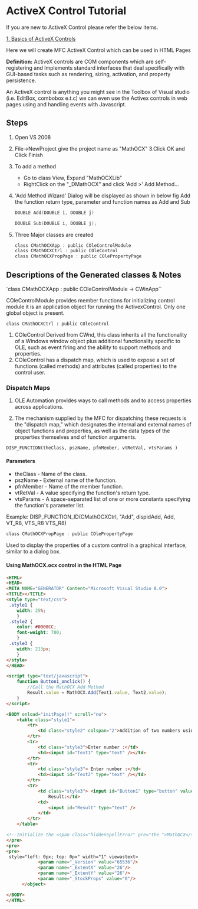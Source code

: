 # ActiveX Control Tutorial

If you are new to ActiveX Control please refer the below items.

[1. Basics of ActiveX Controls](/blog/2012/07/08/basics-of-activex-controls)

Here we will create MFC ActiveX Control which can be used in HTML Pages

**Definition:** ActiveX controls are COM components which are self-registering and Implements standard interfaces that deal specifically with GUI-based tasks such as rendering, sizing, activation, and property persistence.

An ActiveX control is anything you might see in the Toolbox of Visual studio (i.e. EditBox, combobox e.t.c) we can even use the Activex controls in web pages using and handling events with Javascript.

## Steps

1. Open VS 2008
2. File->NewProject give the project name as "MathOCX" 3.Click OK and Click Finish
3. To add a method
   - Go to class View, Expand "MathOCXLib"
   - RightClick on the "\_DMathOCX" and click 'Add >' Add Method...
4. 'Add Method Wizard' Dialog will be displayed as shown in below fig Add the function return type, parameter and function names as Add and Sub

   ```cpp
   DOUBLE Add(DOUBLE i, DOUBLE j)

   DOUBLE Sub(DOUBLE i, DOUBLE j);
   ```

5. Three Major classes are created

   ```cpp
   class CMathOCXApp : public COleControlModule
   class CMathOCXCtrl : public COleControl
   class CMathOCXPropPage : public COlePropertyPage
   ```

## Descriptions of the Generated classes & Notes

`class CMathOCXApp : public COleControlModule -> CWinApp``

COleControlModule provides member functions for initializing control module it is an application object for running the ActivexControl. Only one global object is present.

`class CMathOCXCtrl : public COleControl`

1. COleControl Derived from CWnd, this class inherits all the functionality of a Windows window object plus additional functionality specific to OLE, such as event firing and the ability to support methods and properties.
2. COleControl has a dispatch map, which is used to expose a set of functions (called methods) and attributes (called properties) to the control user.

### Dispatch Maps

1. OLE Automation provides ways to call methods and to access properties across applications.

2. The mechanism supplied by the MFC for dispatching these requests is the "dispatch map," which designates the internal and external names of object functions and properties, as well as the data types of the properties themselves and of function arguments.

`DISP_FUNCTION(theClass, pszName, pfnMember, vtRetVal, vtsParams )`

#### Parameters

- theClass - Name of the class.
- pszName - External name of the function.
- pfnMember - Name of the member function.
- vtRetVal - A value specifying the function's return type.
- vtsParams - A space-separated list of one or more constants specifying the function's parameter list.

Example: DISP_FUNCTION_ID(CMathOCXCtrl, "Add", dispidAdd, Add, VT_R8, VTS_R8 VTS_R8)

```cpp
class CMathOCXPropPage : public COlePropertyPage
```

Used to display the properties of a custom control in a graphical interface, similar to a dialog box.

#### Using MathOCX.ocx control in the HTML Page

```html
<HTML>
<HEAD>
<META NAME="GENERATOR" Content="Microsoft Visual Studio 8.0">
<TITLE></TITLE>
<style type="text/css">
 .style1 {
    width: 25%;
    }
 .style2 {
    color: #0000CC;
    font-weight: 700;
    }
 .style3 {
    width: 213px;
    }
</style>
</HEAD>

<script type="text/javascript">
    function Button1_onclick() {
        //Call the MathOCX Add Method
        Result.value = MathOCX.Add(Text1.value, Text2.value);
    }
</script>

<BODY onload="initPage()" scroll="no">
    <table class="style1">
        <tr>
            <td class="style2" colspan="2">Addition of two numbers using MathOCX ActiveX Control </td>
        </tr>
        <tr>
            <td class="style3">Enter number :</td>
            <td><input id="Text1" type="text" /></td>
        </tr>
        <tr>
            <td class="style3"> Enter number :</td>
            <td><input id="Text2" type="text" /></td>
        </tr>
        <tr>
            <td class="style3"> <input id="Button1" type="button" value="Add" onclick="return Button1_onclick()" />
                Result:</td>
            <td>
                <input id="Result" type="text" />
            </td>
        </tr>
    </table>

<!--Initialize the <span class="hiddenSpellError" pre="the ">MathOCX</span> <span class="hiddenSpellError" pre="">Activex</span> Control using the control GUID -->
</pre>
<pre>
<pre>
 style="left: 0px; top: 0px" width="1" viewastext>
            <param name="_Version" value="65536"/>
            <param name="_ExtentX" value="26"/>
            <param name="_ExtentY" value="26"/>
            <param name="_StockProps" value="0"/>
      </object>

</BODY>
</HTML>
```
